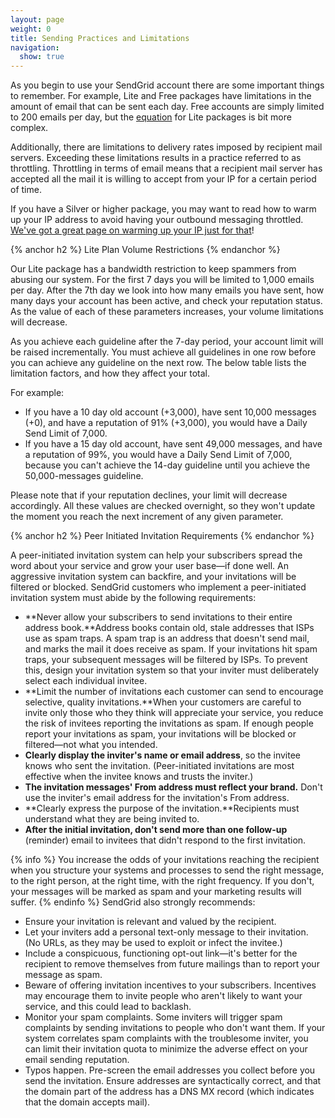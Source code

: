 ```yaml
---
layout: page
weight: 0
title: Sending Practices and Limitations
navigation:
  show: true
---
```


As you begin to use your SendGrid account there are some important things to remember. For example, Lite and Free packages have limitations in the amount of email that can be sent each day. Free accounts are simply limited to 200 emails per day, but the [equation]({{root_url}}/User_Guide/sending_practices.html) for Lite packages is bit more complex.

Additionally, there are limitations to delivery rates imposed by recipient mail servers. Exceeding these limitations results in a practice referred to as throttling. Throttling in terms of email means that a recipient mail server has accepted all the mail it is willing to accept from your IP for a certain period of time.

If you have a Silver or higher package, you may want to read how to warm up your IP address to avoid having your outbound messaging throttled. [We've got a great page on warming up your IP just for that]({{root_url}}/User_Guide/warming_up.html)!


{% anchor h2 %} Lite Plan Volume Restrictions {% endanchor %}


Our Lite package has a bandwidth restriction to keep spammers from abusing our system. For the first 7 days you will be limited to 1,000 emails per day. After the 7th day we look into how many emails you have sent, how many days your account has been active, and check your reputation status. As the value of each of these parameters increases, your volume limitations will decrease.

As you achieve each guideline after the 7-day period, your account limit will be raised incrementally. You must achieve all guidelines in one row before you can achieve any guideline on the next row. The below table lists the limitation factors, and how they affect your total.


For example:

-   If you have a 10 day old account (+3,000), have sent 10,000 messages (+0), and have a reputation of 91% (+3,000), you would have a Daily Send Limit of 7,000.
-   If you have a 15 day old account, have sent 49,000 messages, and have a reputation of 99%, you would have a Daily Send Limit of 7,000, because you can't achieve the 14-day guideline until you achieve the 50,000-messages guideline.

Please note that if your reputation declines, your limit will decrease accordingly. All these values are checked overnight, so they won't update the moment you reach the next increment of any given parameter.


{% anchor h2 %} Peer Initiated Invitation Requirements {% endanchor %}


A peer-initiated invitation system can help your subscribers spread the word about your service and grow your user base—if done well. An aggressive invitation system can backfire, and your invitations will be filtered or blocked. SendGrid customers who implement a peer-initiated invitation system must abide by the following requirements:

-   **Never allow your subscribers to send invitations to their entire address book.**Address books contain old, stale addresses that ISPs use as spam traps. A spam trap is an address that doesn't send mail, and marks the mail it does receive as spam. If your invitations hit spam traps, your subsequent messages will be filtered by ISPs. To prevent this, design your invitation system so that your inviter must deliberately select each individual invitee.
-   **Limit the number of invitations each customer can send to encourage selective, quality invitations.**When your customers are careful to invite only those who they think will appreciate your service, you reduce the risk of invitees reporting the invitations as spam. If enough people report your invitations as spam, your invitations will be blocked or filtered—not what you intended.
-   **Clearly display the inviter's name or email address**, so the invitee knows who sent the invitation. (Peer-initiated invitations are most effective when the invitee knows and trusts the inviter.)
-   **The invitation messages' From address must reflect your brand.** Don't use the inviter's email address for the invitation's From address.
-   **Clearly express the purpose of the invitation.**Recipients must understand what they are being invited to.
-   **After the initial invitation, don't send more than one follow-up** (reminder) email to invitees that didn't respond to the first invitation.


{% info %} You increase the odds of your invitations reaching the recipient when you structure your systems and processes to send the right message, to the right person, at the right time, with the right frequency. If you don't, your messages will be marked as spam and your marketing results will suffer. {% endinfo %}
 SendGrid also strongly recommends:  

-   Ensure your invitation is relevant and valued by the recipient.
-   Let your inviters add a personal text-only message to their invitation. (No URLs, as they may be used to exploit or infect the invitee.)
-   Include a conspicuous, functioning opt-out link—it's better for the recipient to remove themselves from future mailings than to report your message as spam.
-   Beware of offering invitation incentives to your subscribers. Incentives may encourage them to invite people who aren't likely to want your service, and this could lead to backlash.
-   Monitor your spam complaints. Some inviters will trigger spam complaints by sending invitations to people who don't want them. If your system correlates spam complaints with the troublesome inviter, you can limit their invitation quota to minimize the adverse effect on your email sending reputation.
-   Typos happen. Pre-screen the email addresses you collect before you send the invitation. Ensure addresses are syntactically correct, and that the domain part of the address has a DNS MX record (which indicates that the domain accepts mail).

